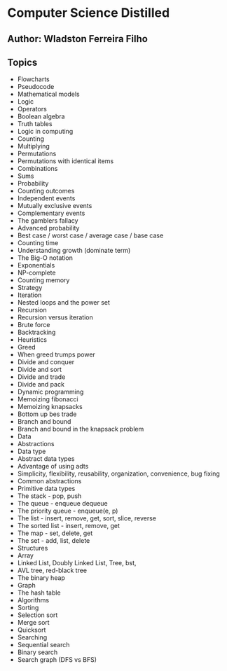 # Computer Science Distilled
## Author: Wladston Ferreira Filho

## Topics
- Flowcharts
- Pseudocode
- Mathematical models
- Logic
- Operators
- Boolean algebra
- Truth tables
- Logic in computing
- Counting
- Multiplying
- Permutations
- Permutations with identical items
- Combinations
- Sums
- Probability
- Counting outcomes
- Independent events
- Mutually exclusive events
- Complementary events
- The gamblers fallacy
- Advanced probability
- Best case / worst case / average case / base case
- Counting time
- Understanding growth (dominate term)
- The Big-O notation
- Exponentials
- NP-complete
- Counting memory
- Strategy
- Iteration
- Nested loops and the power set
- Recursion
- Recursion versus iteration
- Brute force
- Backtracking
- Heuristics 
- Greed
- When greed trumps power
- Divide and conquer
- Divide and sort
- Divide and trade
- Divide and pack
- Dynamic programming
- Memoizing fibonacci
- Memoizing knapsacks
- Bottom up bes trade
- Branch and bound
- Branch and bound in the knapsack problem
- Data
- Abstractions
- Data type
- Abstract data types
- Advantage of using adts
- Simplicity, flexibility, reusability, organization, convenience, bug fixing
- Common abstractions
- Primitive data types
- The stack - pop, push
- The queue - enqueue dequeue
- The priority queue - enqueue(e, p)
- The list - insert, remove, get, sort, slice, reverse
- The sorted list - insert, remove, get
- The map - set, delete, get
- The set - add, list, delete
- Structures
- Array
- Linked List, Doubly Linked List, Tree, bst, 
- AVL tree, red-black tree
- The binary heap
- Graph
- The hash table
- Algorithms
- Sorting
- Selection sort
- Merge sort
- Quicksort
- Searching
- Sequential search
- Binary search
- Search graph (DFS vs BFS)
